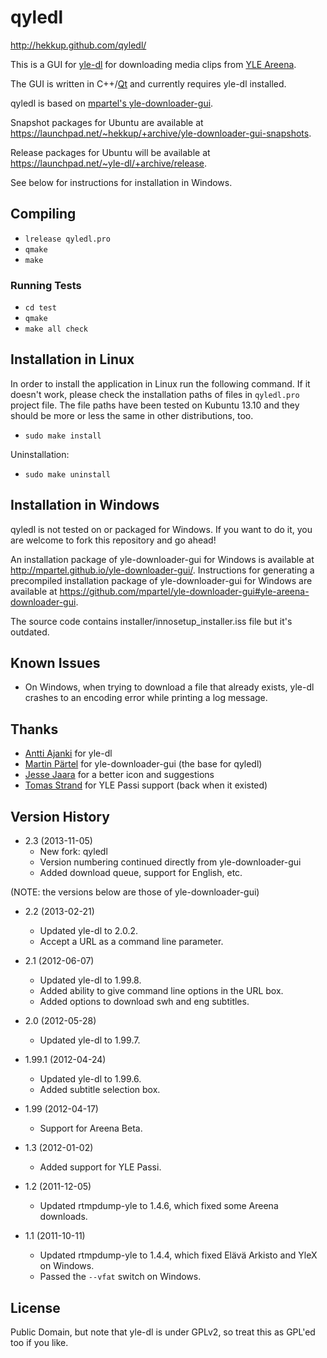 # qyledl #

http://hekkup.github.com/qyledl/

This is a GUI for [yle-dl](http://aajanki.github.com/yle-dl/index.html) for downloading media clips from [YLE Areena](http://areena.yle.fi/).

The GUI is written in C++/[Qt](http://qt-project.org/) and currently requires yle-dl installed.

qyledl is based on [mpartel's yle-downloader-gui](https://github.com/mpartel/yle-downloader-gui).

Snapshot packages for Ubuntu are available at https://launchpad.net/~hekkup/+archive/yle-downloader-gui-snapshots.

Release packages for Ubuntu will be available at https://launchpad.net/~yle-dl/+archive/release.

See below for instructions for installation in Windows.

## Compiling ##

- `lrelease qyledl.pro`
- `qmake`
- `make`

### Running Tests ###

- `cd test`
- `qmake`
- `make all check`

## Installation in Linux ##

In order to install the application in Linux run the following command. If it doesn't work, please check the installation paths of files in `qyledl.pro` project file. The file paths have been tested on Kubuntu 13.10 and they should be more or less the same in other distributions, too.

- `sudo make install`

Uninstallation:

- `sudo make uninstall`

## Installation in Windows ##

qyledl is not tested on or packaged for Windows. If you want to do it, you are welcome to fork this repository and go ahead!

An installation package of yle-downloader-gui for Windows is available at http://mpartel.github.io/yle-downloader-gui/. Instructions for generating a precompiled installation package of yle-downloader-gui for Windows are available at https://github.com/mpartel/yle-downloader-gui#yle-areena-downloader-gui.

The source code contains installer/innosetup_installer.iss file but it's outdated.


## Known Issues ##

- On Windows, when trying to download a file that already exists, yle-dl crashes to an encoding error while printing a log message.

## Thanks ##

- [Antti Ajanki](https://github.com/aajanki) for yle-dl
- [Martin Pärtel](https://github.com/mpartel) for yle-downloader-gui (the base for qyledl)
- [Jesse Jaara](https://github.com/Huulivoide) for a better icon and suggestions
- [Tomas Strand](https://github.com/straend) for YLE Passi support (back when it existed)

## Version History ##

- 2.3 (2013-11-05)
    * New fork: qyledl
    * Version numbering continued directly from yle-downloader-gui
    * Added download queue, support for English, etc.

(NOTE: the versions below are those of yle-downloader-gui)

- 2.2 (2013-02-21)
    * Updated yle-dl to 2.0.2.
    * Accept a URL as a command line parameter.

- 2.1 (2012-06-07)
    * Updated yle-dl to 1.99.8.
    * Added ability to give command line options in the URL box.
    * Added options to download swh and eng subtitles.

- 2.0 (2012-05-28)
    * Updated yle-dl to 1.99.7.

- 1.99.1 (2012-04-24)
    * Updated yle-dl to 1.99.6.
    * Added subtitle selection box.

- 1.99 (2012-04-17)
    * Support for Areena Beta.

- 1.3 (2012-01-02)
    * Added support for YLE Passi.

- 1.2 (2011-12-05)
    * Updated rtmpdump-yle to 1.4.6, which fixed some Areena downloads.

- 1.1 (2011-10-11)
    * Updated rtmpdump-yle to 1.4.4, which fixed Elävä Arkisto and YleX on Windows.
    * Passed the `--vfat` switch on Windows.

## License ##

Public Domain, but note that yle-dl is under GPLv2, so treat this as GPL'ed too if you like.

